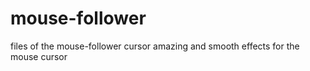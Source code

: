 # mouse-follower
files of the mouse-follower cursor
amazing and smooth effects for the mouse cursor
